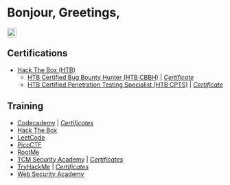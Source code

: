 <h1>Bonjour, Greetings,</h1>

<a href="https://www.linkedin.com/in/guillaumecarrier-couture">
    <img align="left" alt="Guillaume CC | LinkedIn" width="22px" src="https://cdn.jsdelivr.net/npm/simple-icons@v3/icons/linkedin.svg" />
</a><br>

<h2>Certifications</h2>

- <a href="https://academy.hackthebox.com/preview/certifications">Hack The Box (HTB)</a>
    - [HTB Certified Bug Bounty Hunter (HTB CBBH)](https://academy.hackthebox.com/preview/certifications/htb-certified-bug-bounty-hunter) | [*Certificate*](https://github.com/TheFirewallDragon/Certs/blob/main/HTB/HTB%20Certified%20Bug%20Bounty%20Hunter_Certificate.pdf)
    - [HTB Certified Penetration Testing Specialist (HTB CPTS)](https://academy.hackthebox.com/preview/certifications/htb-certified-penetration-testing-specialist) | [*Certificate*](https://github.com/TheFirewallDragon/Certs/blob/main/HTB/HTB%20Certified%20Penetration%20Testing%20Specialist_Certificate.pdf)

<h2>Training</h2>

- [Codecademy](https://www.codecademy.com/profiles/TheFirewallDragon) | [*Certificates*](https://github.com/TheFirewallDragon/Code-Academy-Certificates)
- [Hack The Box](https://app.hackthebox.com/users/1541118)
- [LeetCode](https://leetcode.com/FirewallDragon)
- [PicoCTF](https://play.picoctf.org/users/TheFirewallDragon)
- [RootMe](https://www.root-me.org/FirewallDragon)
- [TCM Security Academy](https://academy.tcm-sec.com) | [*Certificates*](https://github.com/TheFirewallDragon/TCM-Security-Academy-Certificates)
- [TryHackMe](https://tryhackme.com/p/TheFirewallDragon) | [*Certificates*](https://github.com/TheFirewallDragon/TryHackMe-Certificates)
- [Web Security Academy](https://portswigger.net/web-security)

